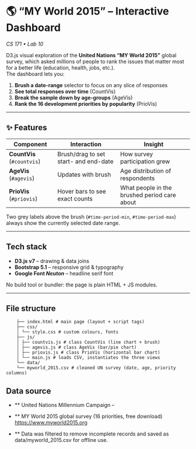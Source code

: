 # 🌎 “MY World 2015” – Interactive Dashboard  
_CS 171 • Lab 10_

D3.js visual exploration of the **United Nations “MY World 2015”** global
survey, which asked millions of people to rank the issues that matter most for
a better life (education, health, jobs, etc.).  
The dashboard lets you:

1. **Brush a date-range** selector to focus on any slice of responses  
2. **See total responses over time** (CountVis)  
3. **Break the sample down by age-groups** (AgeVis)  
4. **Rank the 16 development priorities by popularity** (PrioVis)

---

## ✨ Features

| Component   | Interaction | Insight |
|-------------|-------------|---------|
| **CountVis** (`#countvis`) | Brush/drag to set start- and end-date | How survey participation grew |
| **AgeVis** (`#agevis`) | Updates with brush | Age distribution of respondents |
| **PrioVis** (`#priovis`) | Hover bars to see exact counts | What people in the brushed period care about |

Two grey labels above the brush (`#time-period-min`, `#time-period-max`) always
show the currently selected date range.

---

## Tech stack

* **D3.js v7** – drawing & data joins  
* **Bootstrap 5.1** – responsive grid & typography  
* **Google Font _Neuton_** – headline serif font

No build tool or bundler: the page is plain HTML + JS modules.

---

## File structure

		├── index.html # main page (layout + script tags)
		├── css/
		│ └── style.css # custom colours, fonts
		├── js/
		│ ├── countvis.js # class CountVis (line chart + brush)
		│ ├── agevis.js # class AgeVis (bar/pie chart)
		│ ├── priovis.js # class PrioVis (horizontal bar chart)
		│ └── main.js # loads CSV, instantiates the three views
		└── data/
		└── myworld_2015.csv # cleaned UN survey (date, age, priority columns)
		
		
		
## Data source
* ** United Nations Millennium Campaign –
* ** MY World 2015 global survey (16 priorities, free download) https://www.myworld2015.org

* ** Data was filtered to remove incomplete records and saved as data/myworld_2015.csv for offline use.		
